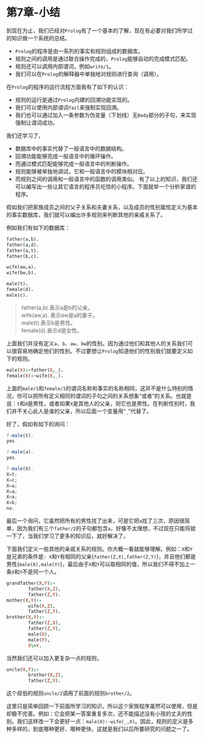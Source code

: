 # 第7章-小结

到现在为止，我们已经对`Prolog`有了一个基本的了解，现在有必要对我们所学过的知识做一个系统的总结。 
- `Prolog`的程序是由一系列的事实和规则组成的数据库。
- 规则之间的调用是通过联合操作完成的，`Prolog`能够自动的完成模式匹配。
- 规则还可以调用内部谓词，例如`write/1`。
- 我们可以在`Prolog`的解释器中单独地对规则进行查询（调用）。

在`Prolog`的程序的运行流程方面我有了如下的认识： 
- 规则的运行是通过`Prolog`内建的回溯功能实现的。
- 我们可以使用内部谓词`fail`来强制实现回溯。
- 我们也可以通过加入一条参数为伪变量（下划线）无`Body`部分的子句，来实现强制让谓词成功。

我们还学习了，
- 数据库中的事实代替了一般语言中的数据结构。
- 回溯功能能够完成一般语言中的循环操作。
- 而通过模式匹配能够完成一般语言中的判断操作。
- 规则能够被单独地调试，它和一般语言中的模块相对应。
- 而规则之间的调用和一般语言中的函数的调用类似。
有了以上的知识，我们还可以编写出一些让其它语言的程序员吃惊的小程序。下面就举一个分析家谱的程序。

假如我们把家族成员之间的父子关系和夫妻关系，以及成员的性别属性定义为基本的事实数据库，我们就可以编出许多规则来判断其他的亲戚关系了。

例如我们有如下的数据库：
```prolog
father(a,b). 
father(a,d).
father(a,t).
father(b,c).

wife(aw,a).
wife(bw,b).

male(t).
female(d).
male(c).
```

> father(a,b).表示a是b的父亲。<br>
> wife(aw,a). 表示aw是a的妻子。<br>
> male(t).表示b是男性。<br>
> female(d).表示d是女性。

上面我们并没有定义`a`、`b`、`aw`、`bw`的性别。因为通过他们和其他人的关系我们可以很容易地确定他们的性别。不过要想让`Prolog`知道他们的性别我们就要定义如下的规则。
```prolog
male(X):-father(X,_). 
female(X):-wife(X,_).
```
上面的`male/1`和`female/1`的谓词名称和事实的名称相同，这并不是什么特别的情况，你可以把所有定义相同的谓词的子句之间的关系想象“或者”的关系。也就是说：`t`和`d`是男性，或者如果`X`是其他人的父亲，则它也是男性。在判断性别时，我们并不关心此人是谁的父亲，所以后面一个变量用“`_`”代替了。

好了，假如有如下的询问：
```js
?-male(t).
yes.

?-male(a).
yes.

?-male(X).
X=t;
X=c;
X=a;
X=a;
X=a;
X=b;
no.
```
最后一个询问，它虽然把所有的男性找了出来，可是它把`a`找了三次，原因很简单，因为我们有三个`father/2`的子句都包含`a`，好像不太理想，不过现在只能将就一下了，当我们学习了更多的知识后，就好解决了。

下面我们定义一些其他的亲戚关系的规则。你大概一看就能够理解。例如：`X`和`Y`是兄弟的条件是`: X`和`Y`有相同的父亲{`father(Z,X),father(Z,Y)`}，并且他们都是男性{`male(X),male(Y)`}，最后由于`X`和`Y`可以取相同的值，所以我们不得不加上一条`X`和`Y`不是同一个人。
```prolog
grandfather(X,Y):-
        father(X,Z),
        father(Z,Y).
mother(X,Y):-
        wife(X,Z),
        father(Z,Y).
brother(X,Y):-
        father(Z,X),
        father(Z,Y),
        male(X),
        male(Y),
        X\=Y.
```
当然我们还可以加入更复杂一点的规则，
```prolog
uncle(X,Y):-
        brother(X,Z),
        father(Z,Y).
```
这个叔伯的规则`uncle/2`调用了前面的规则`brother/2`。

这里只是简单回顾一下前面所学习的知识，所以这个家族程序虽然可以使用，但是却极不完善。例如：它会把某一答案重复多次，还不能描述没有小孩的丈夫的性别。我们这样改一下会更好一点：`male(X):-wife(_,X)`。因此，规则的定义是多种多样的，到底哪种更好、哪种更快，这就是我们以后所要研究的问题之一了。